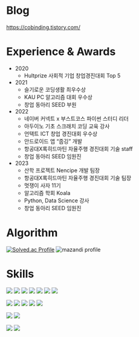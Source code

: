 # Blog
https://cobinding.tistory.com/

# Experience & Awards
- 2020
    - Hultprize 사회적 기업 창업경진대회 Top 5
- 2021
    - 슬기로운 코딩생활 최우수상
    - KAU PC 알고리즘 대회 우수상
    - 창업 동아리 SEED 부원
- 2022
    - 네이버 커넥트 x 부스트코스 파이썬 스터디 리더
    - 아두이노 기초 스크래치 코딩 교육 강사
    - 언택트 ICT 창업 경진대회 우수상
    - 안드로이드 앱 “줍깅” 개발
    - 항공대X록히드마틴 자율주행 경진대회 기술 staff
    - 창업 동아리 SEED 임원진
- 2023
    - 산학 프로젝트 Nencipe 개발 팀장
    - 항공대X록히드마틴 자율주행 경진대회 기술 팀장
    - 멋쟁이 사자 11기
    - 알고리즘 학회 Koala
    - Python, Data Science 강사
    - 창업 동아리 SEED 임원진
      
# Algorithm
[![Solved.ac Profile](http://mazassumnida.wtf/api/v2/generate_badge?boj=cobinding)](https://solved.ac/cobinding/)
![mazandi profile](http://mazandi.herokuapp.com/api?handle=cobinding&theme=cold)

# Skills
<img src="https://img.shields.io/badge/Java-3DDC84?style=for-the-badge&logo=Java&logoColor=black"> <img src="https://img.shields.io/badge/Python-3776AB?style=for-the-badge&logo=python&logoColor=white"> <img src="https://img.shields.io/badge/Kotlin-7F52FF?style=for-the-badge&logo=Kotlin&logoColor=white"> <img src="https://img.shields.io/badge/C-A8B9CC?style=for-the-badge&logo=C&logoColor=white"> <img src="https://img.shields.io/badge/C++-00599C?style=for-the-badge&logo=C++&logoColor=white"> <img src="https://img.shields.io/badge/R-276DC3?style=for-the-badge&logo=R&logoColor=white"> <img src="https://img.shields.io/badge/java-007396?style=for-the-badge&logo=java&logoColor=white"> 

<img src="https://img.shields.io/badge/Spring-6DB33F?style=for-the-badge&logo=Spring&logoColor=white"> <img src="https://img.shields.io/badge/SpringBoot-6DB33F?style=for-the-badge&logo=Spring-Boot&logoColor=white"> <img src="https://img.shields.io/badge/AndroidStudio-3DDC84?style=for-the-badge&logo=AndroidStudio&logoColor=black">  <img src="https://img.shields.io/badge/AmazonAWS-232F3E?style=for-the-badge&logo=AmazonAWS&logoColor=white"> <img src="https://img.shields.io/badge/html5-E34F26?style=for-the-badge&logo=html5&logoColor=white">

<img src="https://img.shields.io/badge/MySQL-4479A1?style=for-the-badge&logo=MySQL&logoColor=white"> <img src="https://img.shields.io/badge/Firebase-FFCA28?style=for-the-badge&logo=Firebase&logoColor=red"> 

<img src="https://img.shields.io/badge/Git-F05032?style=for-the-badge&logo=Git&logoColor=white"> <img src="https://img.shields.io/badge/Github-181717?style=for-the-badge&logo=Github&logoColor=white"> 
